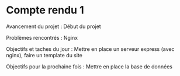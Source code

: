 # Compte rendu 1

Avancement du projet : Début du projet

Problèmes rencontrés : Nginx

Objectifs et taches du jour : Mettre en place un serveur express (avec nginx), faire un template du site

Objectifs pour la prochaine fois : Mettre en place la base de données
